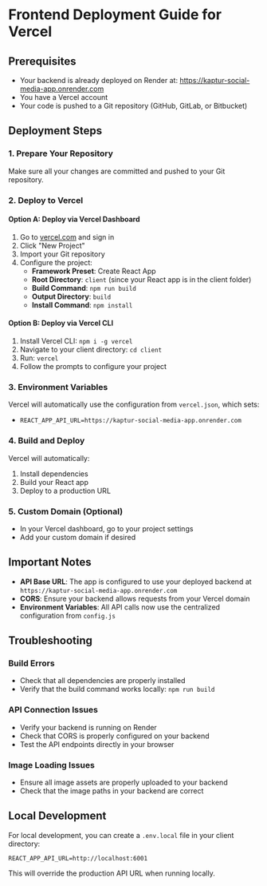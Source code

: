 # Frontend Deployment Guide for Vercel

## Prerequisites
- Your backend is already deployed on Render at: https://kaptur-social-media-app.onrender.com
- You have a Vercel account
- Your code is pushed to a Git repository (GitHub, GitLab, or Bitbucket)

## Deployment Steps

### 1. Prepare Your Repository
Make sure all your changes are committed and pushed to your Git repository.

### 2. Deploy to Vercel

#### Option A: Deploy via Vercel Dashboard
1. Go to [vercel.com](https://vercel.com) and sign in
2. Click "New Project"
3. Import your Git repository
4. Configure the project:
   - **Framework Preset**: Create React App
   - **Root Directory**: `client` (since your React app is in the client folder)
   - **Build Command**: `npm run build`
   - **Output Directory**: `build`
   - **Install Command**: `npm install`

#### Option B: Deploy via Vercel CLI
1. Install Vercel CLI: `npm i -g vercel`
2. Navigate to your client directory: `cd client`
3. Run: `vercel`
4. Follow the prompts to configure your project

### 3. Environment Variables
Vercel will automatically use the configuration from `vercel.json`, which sets:
- `REACT_APP_API_URL=https://kaptur-social-media-app.onrender.com`

### 4. Build and Deploy
Vercel will automatically:
1. Install dependencies
2. Build your React app
3. Deploy to a production URL

### 5. Custom Domain (Optional)
- In your Vercel dashboard, go to your project settings
- Add your custom domain if desired

## Important Notes

- **API Base URL**: The app is configured to use your deployed backend at `https://kaptur-social-media-app.onrender.com`
- **CORS**: Ensure your backend allows requests from your Vercel domain
- **Environment Variables**: All API calls now use the centralized configuration from `config.js`

## Troubleshooting

### Build Errors
- Check that all dependencies are properly installed
- Verify that the build command works locally: `npm run build`

### API Connection Issues
- Verify your backend is running on Render
- Check that CORS is properly configured on your backend
- Test the API endpoints directly in your browser

### Image Loading Issues
- Ensure all image assets are properly uploaded to your backend
- Check that the image paths in your backend are correct

## Local Development
For local development, you can create a `.env.local` file in your client directory:
```
REACT_APP_API_URL=http://localhost:6001
```

This will override the production API URL when running locally.
